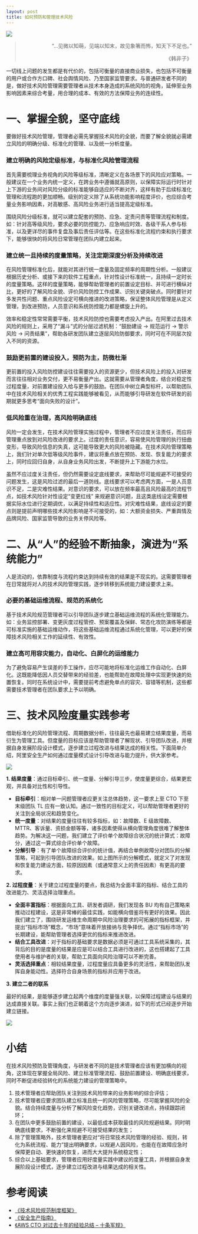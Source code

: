 ```yaml
---
layout: post
title: 如何预防和管理技术风险
---
```


![](/public/images/tech_risk/00.jpg)

><p align="right"> “...见微以知萌，见端以知末，故见象箸而怖，知天下不足也。” </p>
> 
><p align="right"> 《韩非子》</p>


一切线上问题的发生都是有代价的，包括可衡量的直接商业损失，也包括不可衡量的用户或合作方口碑、社会舆情风险、乃至国家监管要求。与普通研发者不同的是，做好技术风险管理需要管理者从技术本身造成的系统风险的视角，延伸至业务影响因素来综合考量，用合理的成本、有效的方法保障业务的连续性。

# 一、掌握全貌，坚守底线
要做好技术风险管理，管理者必需先掌握技术风险的全貌，而要了解全貌就必需建立风险的明确分级、标准化的管理、以及统一分析度量。

### **建立明确的风险定级标准，与标准化风险管理流程**

首先需要梳理业务视角的风险等级标准，清晰定义在各场景下的风险应对策略。一般建议在一个业务内统一定义，在跨业务中遵循就高原则，以保障实际运行时针对上下游的业务间对风险分级的标准能够自适应的不断对齐，这样有助于后续标准化管理和流程跑的更加顺畅。级别的定义除了从系统功能影响程度评价，也应综合考量业务影响因素，对高敏感、高风险业务进行适当提高定级标准。

围绕风险分级标准，就可以建立配套的预防、应急、定责问责等管理流程和制度。如：针对高等级风险，要求必要的防控能力、应急响应时效、各级干系人参与标准，以及更详尽的事件复盘及事后责任评估等。在这些标准化流程约束和执行要求下，能够很快的将风险日常管理在团队内建立起来。

### **建立统一且持续的度量策略，关注定期深度分析及持续改进**

在风险管理标准化后，就能对其进行统一度量及固定频率的周期性分析。一般建议根据历史分析、或接下来的软件工程重点，针对性设计标准统一，且持续一定时长的度量策略。这样的度量策略，能够帮助管理者的前置设定目标、并可进行横纵对比，更好的了解风险全貌、评价风险防控工作成果、识别关键突破点。同时要针对多发共性问题、重点风险设定可横向推进的改进策略，保证整体风险管理是从定义管理，到改进预防，人员意识和系统防控能力都是螺旋上升的。

效率和稳定性常常需要平衡，技术风险防控也需要考虑投入产出。在阿里过去技术风险的规则上，采用了“漏斗”式的分层过滤机制：“鼓励建设 -> 规范运行 -> 警示风险 -> 问责结果”，帮助各研发团队建立逐层风险防御要求，同时可在不同层次投入不同的资源。

### **鼓励更前置的建设投入，预防为主，防微杜渐**

更前置的投入风险防控建设往往需要投入的资源更少，但技术风险上的投入对研发而言往往相对业务交付，更不易衡量产出。这就需要从管理者角度，结合对稳定性过程度量，对前置建设投入给与更多的鼓励。在团队中树立典型标杆，以帮助团队中在技术风险相关的优秀工程实践能够被看见，从而能够引导研发在软件研发的前期就更多思考“面向失败的设计”。

### **低风险重在治理，高风险明确底线**

风险一定会发生，在技术风险管理实施过程中，管理者不应过度关注责任，而应将管理重点放到对风险改进的要求上。过度的责任意识，容易使风险管理的执行扭曲变形，导致风险信息的失真，这可能导致更大的风险被隐藏。在技术风险管理策略上，我们针对单次低等级风险事件，建议将重点放在预防、发现、恢复能力的要求上，同时应回归自身，从自身业务风险出发，不断提升上下游能力水位。

虽然不应过度关注责任，但仍然需要设定底线要求，来帮助尽可能规避不可接受的问题发生，这是风险过滤的最后一道防线。底线要求可以考虑两方面，一是人员意识不足，二是灾难性结果。对意识的要求，可以放在频率最高且风险最高的流程节点，如技术风险针对性设定“变更红线” 来规避意识问题，且这类底线设定需要根据实际水位进行定期调优，以满足持续性和适应性。对灾难性结果，底线设定的要点则是提前声明哪些技术风险影响是不可接受的，如：大额资金损失、严重舆情及品牌风险、国家监管导致的业务关停风险等。

# 二、从“人”的经验不断抽象，演进为“系统能力”

人是流动的，依靠制度与流程约束达到持续有效的结果是不现实的。这需要管理者在日常就将对人的技术风险管理实践，逐步转移到系统能力建设要求上来。

### **必要的基础运维流程、规范的系统化**

基于技术风险规范管理者可以引导团队逐步建立基础运维流程的系统化管理能力。如：业务监控部署、变更灰度过程管控、预案覆盖及保鲜、常态化攻防演练等都是可标准实施的基础运维动作，将这些基础运维流程通过系统化管理，可以更好的保障技术风险相关工作的延续性、有效性。

### **建立高可用容灾能力，自动化、白屏化的运维能力**

为了避免容易产生误差的手工操作，应尽可能地将标准化运维工作自动化、白屏化。这既能降低因人员交替带来的经验差，也能帮助在故障处理中实现更快速的处置恢复。同时在系统设计中，需要提前考虑避免单点的容灾、容错等机制，这些都需要技术管理者在团队要求上予以明确。

# 三、技术风险度量实践参考
借助标准化的风险管理流程、周期数据分析，往往最先也最易建立结果度量，而易衍生为管理工具。但度量的目标应该是帮助管理者了解现状、引导团队改进，并根据自身发展阶段设计模式，逐步建立过程改进与结果达成的相关性。下面简单介绍，阿里安全生产如何通过度量模式设计引导改进与能力提升，供大家参考。

![](/public/images/tech_risk/tech_risk01.jpg)

**1. 结果度量**：通过目标牵引、统一度量、分解引导三步，使度量更综合，结果更宏观，并具备对比性和引导性。

- **目标牵引**：相对单一问题管理者应更关注总体趋势，这一要求上至 CTO 下至末级团队 TL 应有一致认知。通过一致性的目标定义，可以帮助管理者更好的关注到全局状况和趋势变化。
- **统一度量**：对结果的度量往往有较多指标，如：故障数、E 级故障数、MTTR、客诉量、资损金额等等，诸多因素使得从横向管理角度很难了解整体趋势。为解决这一问题，我们建立了评价单个故障综合状况的统计算式：故障分，通过这一算式综合评价单个故障。
- **分解引导**：有了单个故障综合评价的统计值，再结合单例故障分对团队的分解策略，可起到引导团队改进的效果。如上图所示的分解模式，就定义了对发现和恢复能力建设方面，较原因因素（或通常意义上的责任因素）有更高的要求。

**2. 过程度量**：关于建立过程度量的要点，我总结为全面丰富的指标、结合工具的改进能力、灵活选择治理重点。

- **全面丰富指标**：根据面向工具、研发者调研，我们发现各 BU 均有自己策略来推动过程建设，这是非常棒的最佳实践，如能横向借鉴将有更好的效果。因此我们建立了，围绕研发运维生命周期中风险治理要求的可拓展的指标框架，并提出“指标市场”概念，“市场”意味着开放接纳与竞争择优。通过“指标市场”的长期建设，能帮助管理者选择更优的指标来推进改进。
- **结合工具改进**：对于指标的基础要求是数据必须是可通过工具系统采集的，其背后的目的是度量的结果是应是可以结合工具进行改进的，这也搭建起了工具使用者与维护者的关联，帮助工具面向风险治理可以不断完善。
- **灵活选择重点**：相较结果度量，过程度量应具备更多的灵活性，来帮助团队发挥自身能动性。选择符合自身场景的指标并应用于改进。

**3. 建立二者的联系**

最好的结果，是能够逐步建立起两个维度的度量强关联，以保障过程建设与结果的达成直接关联。事实上我们也正朝着这个方向逐步演进，如下的形式已经逐步开始建立链接。

![](/public/images/tech_risk/tech_risk02.jpg)

# 小结
在技术风险预防及管理角度，与研发者不同的是技术管理者应该有更加横向的视角，这体现在掌握全局风险、建立标准管理流程、鼓励前置建设、明确底线要求，同时不断促进经验转化的系统能力建设的管理策略中。

1. 技术管理者应帮助团队关注到技术风险带来的业务影响的综合评估；
2. 技术管理者应要求团队建立标准且统一的风险管理策略，尽可能掌握风险的全貌。结合持续度量与分析了解风险变化趋势，识别关键改进点，持续跟踪闭环；
3. 在团队中更多鼓励前置的建设，以最低成本获取最佳的风险规避结果。同时明确底线要求，不断强化来规避不可接受结果的发生；
4. 除了管理策略外，技术管理者更应对“将日常技术风险管理的经验、规则，转化为系统流程、能力”提出明确要求，以规避人因风险，也能在在故障应急时保障更自动、更快速的恢复，进而大大提升系统稳定性；
5. 综合以上基础要求，管理者应用好度量实践中建议的度量工具，并根据自身发展阶段设计模式，逐步建立过程改进与结果达成的相关性。


# 参考阅读
* [《技术风险规范制度框架》](https://tr.alibaba-inc.com/portal/article/lzozlw/fzg6dy/gsfby8)
* [《安全生产指南》](https://ata.alibaba-inc.com/articles/235146?spm=ata.21736010.0.0.5adc7536Mzfy4q)
* [《AWS CTO 对过去十年的经验总结 – 十条军规》](https://aws.amazon.com/cn/blogs/china/10-lessons-from-10-years-of-aws/)

 		